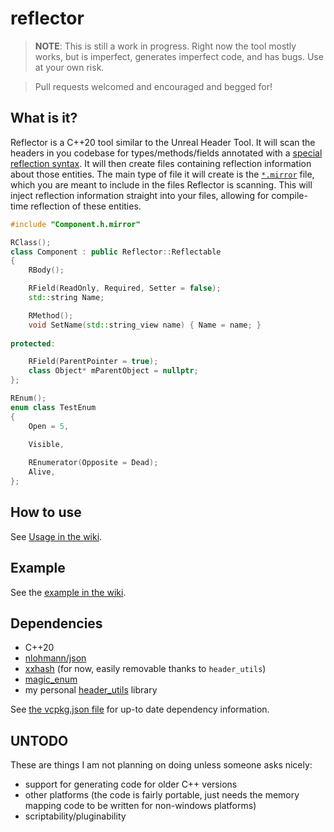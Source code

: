 # reflector

> **NOTE**: This is still a work in progress. Right now the tool mostly works, but is imperfect, generates imperfect code, and has bugs. Use at your own risk.

> Pull requests welcomed and encouraged and begged for!

## What is it?

Reflector is a C++20 tool similar to the Unreal Header Tool. It will scan the headers in you codebase for types/methods/fields annotated with a [special reflection syntax](https://github.com/ghassanpl/reflector/wiki/Usage#code-requirements). It will then create files containing reflection information about those entities. The main type of file it will create is the [`*.mirror`](https://github.com/ghassanpl/reflector/wiki/Artifacts#mirror) file, which you are meant to include in the files Reflector is scanning. This will inject reflection information straight into your files, allowing for compile-time reflection of these entities.

```c++
#include "Component.h.mirror"

RClass();
class Component : public Reflector::Reflectable
{
	RBody();

	RField(ReadOnly, Required, Setter = false);
	std::string Name;

	RMethod();
	void SetName(std::string_view name) { Name = name; }
	
protected:

	RField(ParentPointer = true);
	class Object* mParentObject = nullptr;
};

REnum();
enum class TestEnum
{
	Open = 5,
	
	Visible,

	REnumerator(Opposite = Dead);
	Alive,
};
```

## How to use

See [Usage in the wiki](https://github.com/ghassanpl/reflector/wiki/Usage).

## Example

See the [example in the wiki](https://github.com/ghassanpl/reflector/wiki/Example).

## Dependencies

* C++20
* [nlohmann/json](https://github.com/nlohmann/json)
* [xxhash](https://github.com/Cyan4973/xxHash) (for now, easily removable thanks to `header_utils`)
* [magic_enum](https://github.com/Neargye/magic_enum)
* my personal [header_utils](https://github.com/ghassanpl/header_utils) library

See [the vcpkg.json file](https://github.com/ghassanpl/reflector/blob/master/vcpkg.json) for up-to date dependency information.

## UNTODO

These are things I am not planning on doing unless someone asks nicely:

* support for generating code for older C++ versions
* other platforms (the code is fairly portable, just needs the memory mapping code to be written for non-windows platforms)
* scriptability/pluginability
